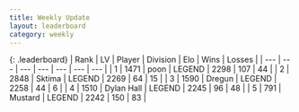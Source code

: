 ```yaml
---
title: Weekly Update
layout: leaderboard
category: weekly
---
```


{: .leaderboard}
| Rank | LV | Player | Division | Elo | Wins | Losses |
| --- | --- | --- | --- | --- | --- | --- |
| <span data-change="2">1</span> | 1471 | <span title="ID: 540690">poon</span> | LEGEND | <span data-change="85">2298</span> | <span data-change="34">107</span> | <span data-change="9">44</span> |
| <span data-change="0">2</span> | 2848 | <span title="ID: 353063">Sktima</span> | LEGEND | <span data-change="52">2269</span> | <span data-change="19">64</span> | <span data-change="4">15</span> |
| <span data-change="2">3</span> | 1590 | <span title="ID: 337810">Dregun</span> | LEGEND | <span data-change="53">2258</span> | <span data-change="9">44</span> | <span data-change="1">6</span> |
| <span data-change="-3">4</span> | 1510 | <span title="ID: 174294">Dylan Hall</span> | LEGEND | <span data-change="27">2245</span> | <span data-change="9">96</span> | <span data-change="2">48</span> |
| <span data-change="-1">5</span> | 791 | <span title="ID: 611082">Mustard</span> | LEGEND | <span data-change="32">2242</span> | <span data-change="23">150</span> | <span data-change="9">83</span> |